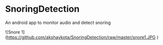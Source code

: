 # SnoringDetection
An android app to monitor audio and detect snoring

![Snore 1] (https://github.com/akshaykota/SnoringDetection/raw/master/snore1.JPG )
